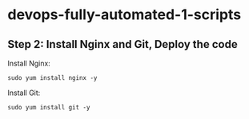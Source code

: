 # devops-fully-automated-1-scripts
## Step 2: Install Nginx and Git, Deploy the code

Install Nginx:

    sudo yum install nginx -y

Install Git:

    sudo yum install git -y

